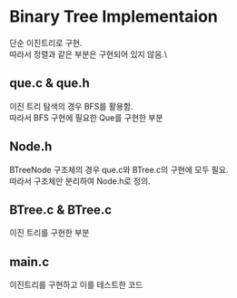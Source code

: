 # Binary Tree Implementaion
단순 이진트리로 구현.\
따라서 정렬과 같은 부분은 구현되어 있지 않음.\

## que.c & que.h
이진 트리 탐색의 경우 BFS를 활용함.\
따라서 BFS 구현에 필요한 Que를 구현한 부분

## Node.h
BTreeNode 구조체의 경우 que.c와 BTree.c의 구현에 모두 필요.\
따라서 구조체만 분리하여 Node.h로 정의.

## BTree.c & BTree.c
이진 트리를 구현한 부분

## main.c
이진트리를 구현하고 이를 테스트한 코드